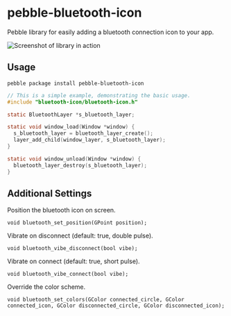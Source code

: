 # pebble-bluetooth-icon

Pebble library for easily adding a bluetooth connection icon to your app.

![Screenshot of library in action](https://raw.githubusercontent.com/orviwan/pebble-bluetooth-icon/master/info/animation.gif)

## Usage

`pebble package install pebble-bluetooth-icon`

````c
// This is a simple example, demonstrating the basic usage.
#include "bluetooth-icon/bluetooth-icon.h"

static BluetoothLayer *s_bluetooth_layer;

static void window_load(Window *window) {
  s_bluetooth_layer = bluetooth_layer_create();
  layer_add_child(window_layer, s_bluetooth_layer);
}

static void window_unload(Window *window) {
  bluetooth_layer_destroy(s_bluetooth_layer);
}

````

## Additional Settings

Position the bluetooth icon on screen.

    void bluetooth_set_position(GPoint position);

Vibrate on disconnect (default: true, double pulse).

    void bluetooth_vibe_disconnect(bool vibe);

Vibrate on connect (default: true, short pulse).

    void bluetooth_vibe_connect(bool vibe);

Override the color scheme.

    void bluetooth_set_colors(GColor connected_circle, GColor connected_icon, GColor disconnected_circle, GColor disconnected_icon);
